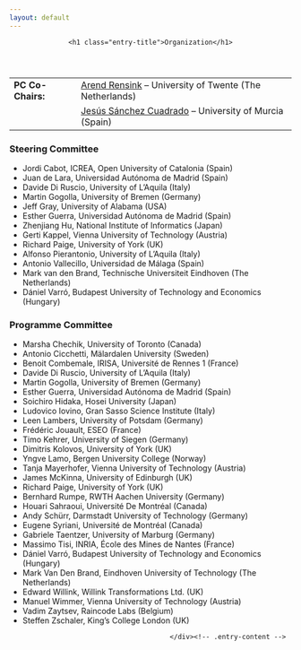 ```yaml
---
layout: default
---
```




<header class="entry-header">
			
	<h1 class="entry-title">Organization</h1>
</header><!-- .entry-header -->

<div class="entry-content">
<table>
<tbody>
<tr>
<td><strong>PC Co-Chairs:</strong></td>
<td><a href="http://wwwhome.ewi.utwente.nl/~rensink/">Arend Rensink</a> &#8211; University of Twente (The Netherlands)</td>
</tr>
<tr>
<td></td>
<td><a href="http://sanchezcuadrado.es">Jesús Sánchez Cuadrado</a> &#8211; University of Murcia (Spain)</td>
</tr>
</tbody>
</table>
<h3>Steering Committee</h3>
<ul>
<li>Jordi Cabot, ICREA, Open University of Catalonia (Spain)</li>
<li>Juan de Lara, Universidad Autónoma de Madrid (Spain)</li>
<li>Davide Di Ruscio, University of L’Aquila (Italy)</li>
<li>Martin Gogolla, University of Bremen (Germany)</li>
<li>Jeff Gray, University of Alabama (USA)</li>
<li>Esther Guerra, Universidad Autónoma de Madrid (Spain)</li>
<li>Zhenjiang Hu, National Institute of Informatics (Japan)</li>
<li>Gerti Kappel, Vienna University of Technology (Austria)</li>
<li>Richard Paige, University of York (UK)</li>
<li>Alfonso Pierantonio, University of L’Aquila (Italy)</li>
<li>Antonio Vallecillo, Universidad de Málaga (Spain)</li>
<li>Mark van den Brand, Technische Universiteit Eindhoven (The Netherlands)</li>
<li>Dániel Varró, Budapest University of Technology and Economics (Hungary)</li>
</ul>

<h3>Programme Committee</h3>

<ul>
<li>Marsha Chechik, University of Toronto (Canada)</li>
<li>Antonio Cicchetti, Mälardalen University (Sweden)</li>
<li>Benoit Combemale, IRISA, Université de Rennes 1 (France)</li>
<li>Davide Di Ruscio, University of L’Aquila (Italy)</li>
<li>Martin Gogolla, University of Bremen (Germany)</li>
<li>Esther Guerra, Universidad Autónoma de Madrid (Spain)</li>
<li>Soichiro Hidaka, Hosei University (Japan)</li>
<li>Ludovico Iovino, Gran Sasso Science Institute (Italy)</li>
<li>Leen Lambers, University of Potsdam (Germany)</li>
<li>Frédéric Jouault, ESEO (France)</li>
<li>Timo Kehrer, University of Siegen (Germany)</li>
<li>Dimitris Kolovos, University of York (UK)</li>
<li>Yngve Lamo, Bergen University College (Norway)</li>
<li>Tanja Mayerhofer, Vienna University of Technology (Austria)</li>
<li>James McKinna, University of Edinburgh (UK)</li>
<li>Richard Paige, University of York (UK)</li>
<li>Bernhard Rumpe, RWTH Aachen University (Germany)</li>
<li>Houari Sahraoui, Université De Montréal (Canada)</li>
<li>Andy Schürr, Darmstadt University of Technology (Germany)</li>
<li>Eugene Syriani, Université de Montréal (Canada)</li>
<li>Gabriele Taentzer, University of Marburg (Germany)</li>
<li>Massimo Tisi, INRIA, École des Mines de Nantes (France)</li>
<li>Dániel Varró, Budapest University of Technology and Economics (Hungary)</li>
<li>Mark Van Den Brand, Eindhoven University of Technology (The Netherlands)</li>
<li>Edward Willink, Willink Transformations Ltd. (UK)</li>
<li>Manuel Wimmer, Vienna University of Technology (Austria)</li>
<li>Vadim Zaytsev, Raincode Labs (Belgium)</li>
<li>Steffen Zschaler, King’s College London (UK)</li>
</ul>

											</div><!-- .entry-content -->

